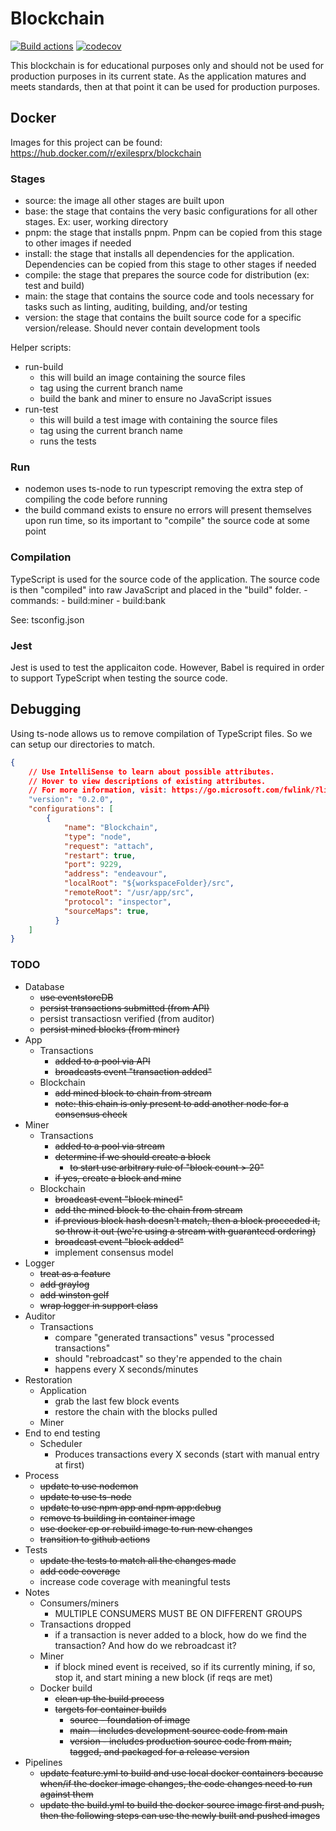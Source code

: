# Blockchain

[![Build actions](https://github.com/exilesprx/blockchain/actions/workflows/build.yml/badge.svg)](https://github.com/exilesprx/blockchain/actions/workflows/build.yml)
[![codecov](https://codecov.io/gh/exilesprx/blockchain/branch/main/graph/badge.svg?token=LDLR0MVT0Z)](https://codecov.io/gh/exilesprx/blockchain)

This blockchain is for educational purposes only and should not be used for production purposes in its current state. As the application matures and meets standards, then at that point it can be used for production purposes.

## Docker

Images for this project can be found: https://hub.docker.com/r/exilesprx/blockchain

### Stages

- source: the image all other stages are built upon
- base: the stage that contains the very basic configurations for all other stages. Ex: user, working directory
- pnpm: the stage that installs pnpm. Pnpm can be copied from this stage to other images if needed
- install: the stage that installs all dependencies for the application. Dependencies can be copied from this stage to other stages if needed
- compile: the stage that prepares the source code for distribution (ex: test and build)
- main: the stage that contains the source code and tools necessary for tasks such as linting, auditing, building, and/or testing
- version: the stage that contains the built source code for a specific version/release. Should never contain development tools

Helper scripts:

- run-build
  - this will build an image containing the source files
  - tag using the current branch name
  - build the bank and miner to ensure no JavaScript issues
- run-test
  - this will build a test image with containing the source files
  - tag using the current branch name
  - runs the tests

### Run

- nodemon uses ts-node to run typescript removing the extra step of compiling the code before running
- the build command exists to ensure no errors will present themselves upon run time, so its important to "compile" the source code at some point

### Compilation

TypeScript is used for the source code of the application. The source code is then "compiled" into raw JavaScript and placed in the "build" folder. - commands: - build:miner - build:bank

See: tsconfig.json

### Jest

Jest is used to test the applicaiton code. However, Babel is required in order to support TypeScript when testing the source code.

## Debugging

Using ts-node allows us to remove compilation of TypeScript files. So we can setup our directories to match.

```JSON
{
    // Use IntelliSense to learn about possible attributes.
    // Hover to view descriptions of existing attributes.
    // For more information, visit: https://go.microsoft.com/fwlink/?linkid=830387
    "version": "0.2.0",
    "configurations": [
        {
            "name": "Blockchain",
            "type": "node",
            "request": "attach",
            "restart": true,
            "port": 9229,
            "address": "endeavour",
            "localRoot": "${workspaceFolder}/src",
            "remoteRoot": "/usr/app/src",
            "protocol": "inspector",
            "sourceMaps": true,
          }
    ]
}
```

### TODO

- Database
  - ~~use eventstoreDB~~
  - ~~persist transactions submitted (from API)~~
  - persist transactiosn verified (from auditor)
  - ~~persist mined blocks (from miner)~~
- App
  - Transactions
    - ~~added to a pool via API~~
    - ~~broadcasts event "transaction added"~~
  - Blockchain
    - ~~add mined block to chain from stream~~
    - ~~note: this chain is only present to add another node for a consensus check~~
- Miner
  - Transactions
    - ~~added to a pool via stream~~
    - ~~determine if we should create a block~~
      - ~~to start use arbitrary rule of "block count > 20"~~
    - ~~if yes, create a block and mine~~
  - Blockchain
    - ~~broadcast event "block mined"~~
    - ~~add the mined block to the chain from stream~~
    - ~~if previous block hash doesn't match, then a block proceeded it, so throw it out (we're using a stream with guaranteed ordering)~~
    - ~~broadcast event "block added"~~
    - implement consensus model
- Logger
  - ~~treat as a feature~~
  - ~~add graylog~~
  - ~~add winston gelf~~
  - ~~wrap logger in support class~~
- Auditor
  - Transactions
    - compare "generated transactions" vesus "processed transactions"
    - should "rebroadcast" so they're appended to the chain
    - happens every X seconds/minutes
- Restoration
  - Application
    - grab the last few block events
    - restore the chain with the blocks pulled
  - Miner
- End to end testing
  - Scheduler
    - Produces transactions every X seconds (start with manual entry at first)
- Process
  - ~~update to use nodemon~~
  - ~~update to use ts-node~~
  - ~~update to use npm app and npm app:debug~~
  - ~~remove ts building in container image~~
  - ~~use docker cp or rebuild image to run new changes~~
  - ~~transition to github actions~~
- Tests
  - ~~update the tests to match all the changes made~~
  - ~~add code coverage~~
  - increase code coverage with meaningful tests
- Notes
  - Consumers/miners
    - MULTIPLE CONSUMERS MUST BE ON DIFFERENT GROUPS
  - Transactions dropped
    - if a transaction is never added to a block, how do we find the transaction? And how do we rebroadcast it?
  - Miner
    - if block mined event is received, so if its currently mining, if so, stop it, and start mining a new block (if reqs are met)
  - Docker build
    - ~~clean up the build process~~
    - ~~targets for container builds~~
      - ~~source - foundation of image~~
      - ~~main - includes development source code from main~~
      - ~~version - includes production source code from main, tagged, and packaged for a release version~~
- Pipelines
  - ~~update feature.yml to build and use local docker containers because when/if the docker image changes, the code changes need to run against them~~
  - ~~update the build.yml to build the docker source image first and push, then the following steps can use the newly built and pushed images~~
